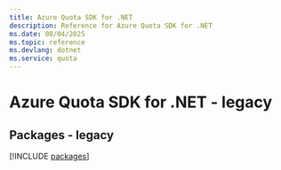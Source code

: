 ```yaml
---
title: Azure Quota SDK for .NET
description: Reference for Azure Quota SDK for .NET
ms.date: 08/04/2025
ms.topic: reference
ms.devlang: dotnet
ms.service: quota
---
```

# Azure Quota SDK for .NET - legacy
## Packages - legacy
[!INCLUDE [packages](quota-index.md)]
